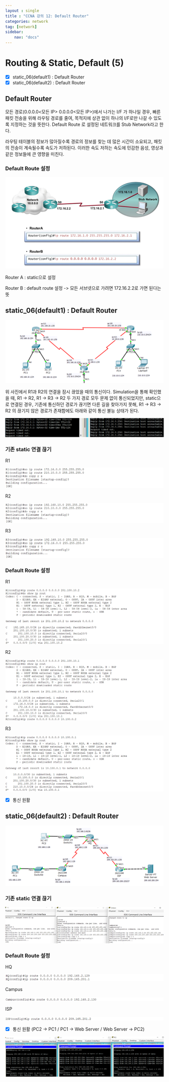 ```yaml
---
layout : single
title : "CCNA 강의 12: Default Router"
categories: network
tag: [network]
sidebar:
    nav: "docs"
---
```


# Routing & Static, Default (5)

-  [x] static_06(default1) : Default Router
-  [x] static_06(default2) : Default Router

## Default Router

모든 경로(0.0.0.0<모든 IP> 0.0.0.0<모든 IP>)에서 나가는 I/F 가 하나일 경우, 빠른 패킷 전송을 위해 라우팅 경로를 줄여, 목적지에 상관 없이 하나의 I/F로만 나갈 수 있도록 지정하는 것을 뜻한다. Default Route 로 설정된 네트워크를 Stub Network라고 한다.

라우팅 테이블의 정보가 많아질수록 경로의 정보를 찾는 데 많은 시간이 소요되고, 패킷의 전송이 계속될수록 속도가 저하된다. 이러한 속도 저하는 속도에 민감한 음성, 영상과 같은 정보들에 큰 영향을 미친다.

### Default Route 설정

<img src = "/images/network/packet_1/3.jpg">

Router A : static으로 설정

Router B : default route 설정 -> 모든 서브넷으로 가려면 172.16.2.2로 가면 된다는 뜻


## static_06(default1) : Default Router

<img src = "/images/network/packet_1/14.png">

위 사진에서 R1과 R2의 연결을 잠시 끊었을 때의 통신이다. Simulation을 통해 확인했을 때, R1 -> R2, R1 -> R3 -> R2 두 가지 경로 모두 문제 없이 통신되었지만, static으로 연결된 경우, 기존에 통신하던 경로가 끊기면 다른 길을 찾아가지 못해, R1 -> R3 -> R2 의 끊기지 않은 경로가 존재함에도 아래와 같이 통신 불능 상태가 된다.

<img src = "/images/network/packet_1/13.png">

### 기존 static 연결 끊기

R1

<img src = "/images/network/packet_1/15.png">

R2

<img src = "/images/network/packet_1/16.png">

R3

<img src = "/images/network/packet_1/17.png">

### Default Route 설정

R1

<img src = "/images/network/packet_1/18.png">

R2

<img src = "/images/network/packet_1/19.png">

R3

<img src = "/images/network/packet_1/20.png">

-  [x] 통신 원활


## static_06(default2) : Default Router

<img src = "/images/network/packet_1/6.png">

### 기존 static 연결 끊기

<img src = "/images/network/packet_1/21.png">

### Default Route 설정

HQ

<img src = "/images/network/packet_1/22.png">

Campus

<img src = "/images/network/packet_1/23.png">

ISP

<img src = "/images/network/packet_1/24.png">

-  [x] 통신 원활 (PC2 -> PC1 / PC1 -> Web Server / Web Server -> PC2)

<img src = "/images/network/packet_1/25.png">